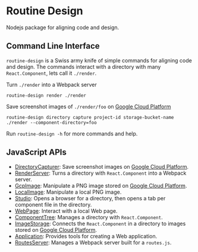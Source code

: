 # Routine Design

Nodejs package for aligning code and design.

## Command Line Interface

`routine-design` is a Swiss army knife of simple commands for aligning code and design. The commands interact with a directory with many `React.Component`, lets call it `./render`.

Turn `./render` into a Webpack server
```
routine-design render ./render
```

Save screenshot images of `./render/foo` on [Google Cloud Platform](https://cloud.google.com/)
```
routine-design directory capture project-id storage-bucket-name ./render --component-directory=foo 
```

Run `routine-design -h` for more commands and help.

## JavaScript APIs

* [DirectoryCapturer](./src/README.md): Save screenshot images on [Google Cloud Platform](https://cloud.google.com/).
* [RenderServer](./src/README.md): Turns a directory with `React.Component` into a Webpack server.
* [GcpImage](./src/README.md): Manipulate a PNG image stored on [Google Cloud Platform](https://cloud.google.com/).
* [LocalImage](./src/README.md): Manipulate a local PNG image.
* [Studio](./src/studio/README.md): Opens a browser for a directory, then opens a tab per component file in the directory.
* [WebPage](./src/README.md): Interact with a local Web page.
* [ComponentTree](./src/component-tree/README.md): Manages a directory with `React.Component`.
* [ImageStorage](./image-storage/README.md): Connects the `React.Component` in a directory to images stored on [Google Cloud Platform](https://cloud.google.com/).
* [Application](./src/application/README.md): Provides tools for creating a Web application.
* [RoutesServer](./src/routes-server/README.md): Manages a Webpack server built for a `routes.js`.
